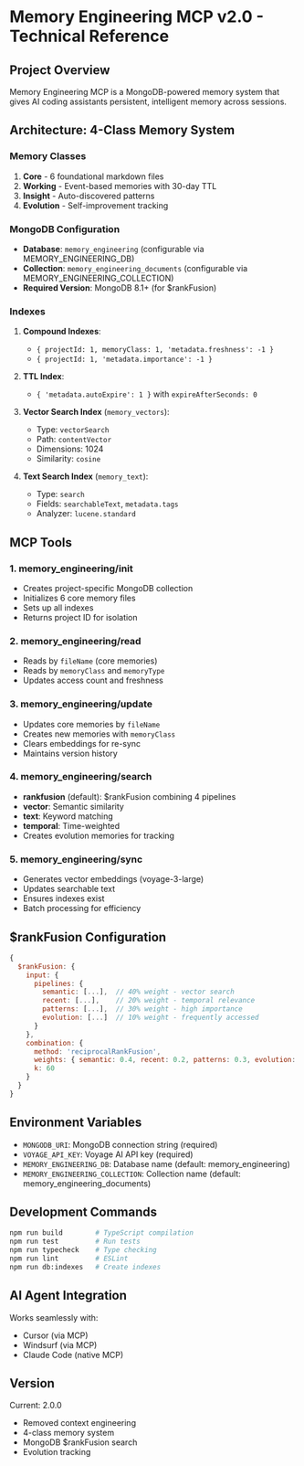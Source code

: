 # Memory Engineering MCP v2.0 - Technical Reference

## Project Overview
Memory Engineering MCP is a MongoDB-powered memory system that gives AI coding assistants persistent, intelligent memory across sessions.

## Architecture: 4-Class Memory System

### Memory Classes
1. **Core** - 6 foundational markdown files
2. **Working** - Event-based memories with 30-day TTL
3. **Insight** - Auto-discovered patterns
4. **Evolution** - Self-improvement tracking

### MongoDB Configuration
- **Database**: `memory_engineering` (configurable via MEMORY_ENGINEERING_DB)
- **Collection**: `memory_engineering_documents` (configurable via MEMORY_ENGINEERING_COLLECTION)
- **Required Version**: MongoDB 8.1+ (for $rankFusion)

### Indexes
1. **Compound Indexes**:
   - `{ projectId: 1, memoryClass: 1, 'metadata.freshness': -1 }`
   - `{ projectId: 1, 'metadata.importance': -1 }`

2. **TTL Index**:
   - `{ 'metadata.autoExpire': 1 }` with `expireAfterSeconds: 0`

3. **Vector Search Index** (`memory_vectors`):
   - Type: `vectorSearch`
   - Path: `contentVector`
   - Dimensions: 1024
   - Similarity: `cosine`

4. **Text Search Index** (`memory_text`):
   - Type: `search`
   - Fields: `searchableText`, `metadata.tags`
   - Analyzer: `lucene.standard`

## MCP Tools

### 1. memory_engineering/init
- Creates project-specific MongoDB collection
- Initializes 6 core memory files
- Sets up all indexes
- Returns project ID for isolation

### 2. memory_engineering/read
- Reads by `fileName` (core memories)
- Reads by `memoryClass` and `memoryType`
- Updates access count and freshness

### 3. memory_engineering/update
- Updates core memories by `fileName`
- Creates new memories with `memoryClass`
- Clears embeddings for re-sync
- Maintains version history

### 4. memory_engineering/search
- **rankfusion** (default): $rankFusion combining 4 pipelines
- **vector**: Semantic similarity
- **text**: Keyword matching
- **temporal**: Time-weighted
- Creates evolution memories for tracking

### 5. memory_engineering/sync
- Generates vector embeddings (voyage-3-large)
- Updates searchable text
- Ensures indexes exist
- Batch processing for efficiency

## $rankFusion Configuration
```javascript
{
  $rankFusion: {
    input: {
      pipelines: {
        semantic: [...],  // 40% weight - vector search
        recent: [...],    // 20% weight - temporal relevance
        patterns: [...],  // 30% weight - high importance
        evolution: [...]  // 10% weight - frequently accessed
      }
    },
    combination: {
      method: 'reciprocalRankFusion',
      weights: { semantic: 0.4, recent: 0.2, patterns: 0.3, evolution: 0.1 },
      k: 60
    }
  }
}
```

## Environment Variables
- `MONGODB_URI`: MongoDB connection string (required)
- `VOYAGE_API_KEY`: Voyage AI API key (required)
- `MEMORY_ENGINEERING_DB`: Database name (default: memory_engineering)
- `MEMORY_ENGINEERING_COLLECTION`: Collection name (default: memory_engineering_documents)

## Development Commands
```bash
npm run build        # TypeScript compilation
npm run test         # Run tests
npm run typecheck    # Type checking
npm run lint         # ESLint
npm run db:indexes   # Create indexes
```

## AI Agent Integration
Works seamlessly with:
- Cursor (via MCP)
- Windsurf (via MCP)
- Claude Code (native MCP)

## Version
Current: 2.0.0
- Removed context engineering
- 4-class memory system
- MongoDB $rankFusion search
- Evolution tracking